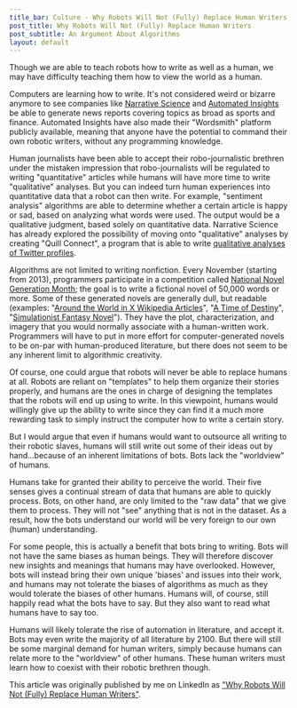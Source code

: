 ```yaml
---
title_bar: Culture - Why Robots Will Not (Fully) Replace Human Writers
post_title: Why Robots Will Not (Fully) Replace Human Writers
post_subtitle: An Argument About Algorithms
layout: default
---
```

Though we are able to teach robots how to write as well as a human, we may have difficulty teaching them how to view the world as a human.

Computers are learning how to write. It's not considered weird or bizarre anymore to see companies like <a href="http://narrativescience.com" target="_blank" rel="nofollow">Narrative Science</a> and <a href="https://automatedinsights.com" target="_blank" rel="nofollow">Automated Insights</a> be able to generate news reports covering topics as broad as sports and finance.  Automated Insights have also made their "Wordsmith" platform publicly available, meaning that anyone have the potential to command their own robotic writers, without any programming knowledge.

Human journalists have been able to accept their robo-journalistic brethren under the mistaken impression that robo-journalists will be regulated to writing "quantitative" articles while humans will have more time to write "qualitative" analyses. But you can indeed turn human experiences into quantitative data that a robot can then write. For example, "sentiment analysis" algorithms are able to determine whether a certain article is happy or sad, based on analyzing what words were used. The output would be a qualitative judgment, based solely on quantitative data. Narrative Science has already explored the possibility of moving onto "qualitative" analyses by creating "Quill Connect", a program that is able to write <a href="https://quillconnect.narrativescience.com" target="_blank" rel="nofollow">qualitative analyses of Twitter profiles</a>.

Algorithms are not limited to writing nonfiction. Every November (starting from 2013), programmers participate in a competition called <a href="https://github.com/dariusk/NaNoGenMo-2015" target="_blank" rel="nofollow">National Novel Generation Month</a>; the goal is to write a fictional novel of 50,000 words or more. Some of these generated novels are generally dull, but readable (examples: "<a href="https://github.com/dariusk/NaNoGenMo-2015/issues/142" target="_blank" rel="nofollow">Around the World in X Wikipedia Articles</a>", "<a href="https://github.com/dariusk/NaNoGenMo-2015/issues/11" target="_blank" rel="nofollow">A Time of Destiny</a>", "<a href="https://github.com/dariusk/NaNoGenMo-2015/issues/40" target="_blank" rel="nofollow">Simulationist Fantasy Novel</a>"). They have the plot, characterization, and imagery that you would normally associate with a human-written work. Programmers will have to put in more effort for computer-generated novels to be on-par with human-produced literature, but there does not seem to be any inherent limit to algorithmic creativity.

Of course, one could argue that robots will never be able to replace humans at all. Robots are reliant on "templates" to help them organize their stories properly, and humans are the ones in charge of designing the templates that the robots will end up using to write. In this viewpoint, humans would willingly give up the ability to write since they can find it a much more rewarding task to simply instruct the computer how to write a certain story.

But I would argue that even if humans would want to outsource all writing to their robotic slaves, humans will still write out some of their ideas out by hand...because of an inherent limitations of bots. Bots lack the "worldview" of humans.

Humans take for granted their ability to perceive the world. Their five senses gives a continual stream of data that humans are able to quickly process. Bots, on other hand, are only limited to the "raw data" that we give them to process. They will not "see" anything that is not in the dataset. As a result, how the bots understand our world will be very foreign to our own (human) understanding.

For some people, this is actually a benefit that bots bring to writing. Bots will not have the same biases as human beings. They will therefore discover new insights and meanings that humans may have overlooked. However, bots will instead bring their own unique 'biases' and issues into their work, and humans may not tolerate the biases of algorithms as much as they would tolerate the biases of other humans. Humans will, of course, still happily read what the bots have to say. But they also want to read what humans have to say too.

Humans will likely tolerate the rise of automation in literature, and accept it. Bots may even write the majority of all literature by 2100. But there will still be some marginal demand for human writers, simply because humans can relate more to the "worldview" of other humans. These human writers must learn how to coexist with their robotic brethren though.

This article was originally published by me on LinkedIn as <a href="https://www.linkedin.com/pulse/why-robots-fully-replace-human-writers-tariq-ali?trk=pulse_spock-articles" rel="no-follow">"Why Robots Will Not (Fully) Replace Human Writers"</a>.